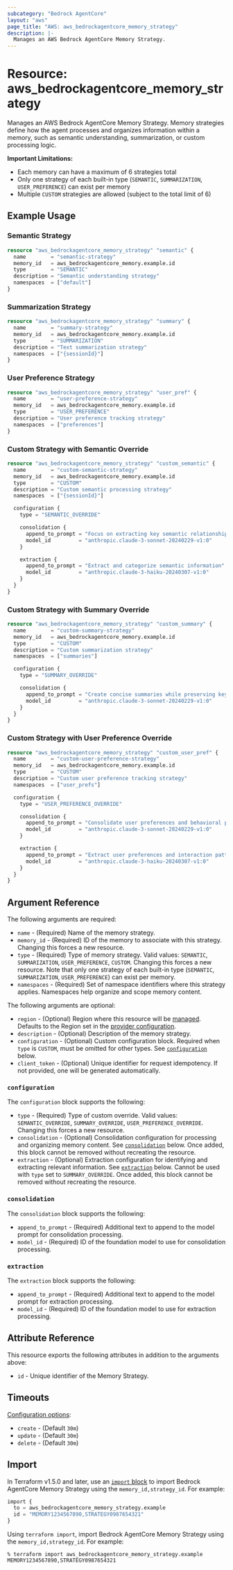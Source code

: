 ```yaml
---
subcategory: "Bedrock AgentCore"
layout: "aws"
page_title: "AWS: aws_bedrockagentcore_memory_strategy"
description: |-
  Manages an AWS Bedrock AgentCore Memory Strategy.
---
```


# Resource: aws_bedrockagentcore_memory_strategy

Manages an AWS Bedrock AgentCore Memory Strategy. Memory strategies define how the agent processes and organizes information within a memory, such as semantic understanding, summarization, or custom processing logic.

**Important Limitations:**

- Each memory can have a maximum of 6 strategies total
- Only one strategy of each built-in type (`SEMANTIC`, `SUMMARIZATION`, `USER_PREFERENCE`) can exist per memory
- Multiple `CUSTOM` strategies are allowed (subject to the total limit of 6)

## Example Usage

### Semantic Strategy

```terraform
resource "aws_bedrockagentcore_memory_strategy" "semantic" {
  name        = "semantic-strategy"
  memory_id   = aws_bedrockagentcore_memory.example.id
  type        = "SEMANTIC"
  description = "Semantic understanding strategy"
  namespaces  = ["default"]
}
```

### Summarization Strategy

```terraform
resource "aws_bedrockagentcore_memory_strategy" "summary" {
  name        = "summary-strategy"
  memory_id   = aws_bedrockagentcore_memory.example.id
  type        = "SUMMARIZATION"
  description = "Text summarization strategy"
  namespaces  = ["{sessionId}"]
}
```

### User Preference Strategy

```terraform
resource "aws_bedrockagentcore_memory_strategy" "user_pref" {
  name        = "user-preference-strategy"
  memory_id   = aws_bedrockagentcore_memory.example.id
  type        = "USER_PREFERENCE"
  description = "User preference tracking strategy"
  namespaces  = ["preferences"]
}
```

### Custom Strategy with Semantic Override

```terraform
resource "aws_bedrockagentcore_memory_strategy" "custom_semantic" {
  name        = "custom-semantic-strategy"
  memory_id   = aws_bedrockagentcore_memory.example.id
  type        = "CUSTOM"
  description = "Custom semantic processing strategy"
  namespaces  = ["{sessionId}"]

  configuration {
    type = "SEMANTIC_OVERRIDE"

    consolidation {
      append_to_prompt = "Focus on extracting key semantic relationships and concepts"
      model_id         = "anthropic.claude-3-sonnet-20240229-v1:0"
    }

    extraction {
      append_to_prompt = "Extract and categorize semantic information"
      model_id         = "anthropic.claude-3-haiku-20240307-v1:0"
    }
  }
}
```

### Custom Strategy with Summary Override

```terraform
resource "aws_bedrockagentcore_memory_strategy" "custom_summary" {
  name        = "custom-summary-strategy"
  memory_id   = aws_bedrockagentcore_memory.example.id
  type        = "CUSTOM"
  description = "Custom summarization strategy"
  namespaces  = ["summaries"]

  configuration {
    type = "SUMMARY_OVERRIDE"

    consolidation {
      append_to_prompt = "Create concise summaries while preserving key details"
      model_id         = "anthropic.claude-3-sonnet-20240229-v1:0"
    }
  }
}
```

### Custom Strategy with User Preference Override

```terraform
resource "aws_bedrockagentcore_memory_strategy" "custom_user_pref" {
  name        = "custom-user-preference-strategy"
  memory_id   = aws_bedrockagentcore_memory.example.id
  type        = "CUSTOM"
  description = "Custom user preference tracking strategy"
  namespaces  = ["user_prefs"]

  configuration {
    type = "USER_PREFERENCE_OVERRIDE"

    consolidation {
      append_to_prompt = "Consolidate user preferences and behavioral patterns"
      model_id         = "anthropic.claude-3-sonnet-20240229-v1:0"
    }

    extraction {
      append_to_prompt = "Extract user preferences and interaction patterns"
      model_id         = "anthropic.claude-3-haiku-20240307-v1:0"
    }
  }
}
```

## Argument Reference

The following arguments are required:

* `name` - (Required) Name of the memory strategy.
* `memory_id` - (Required) ID of the memory to associate with this strategy. Changing this forces a new resource.
* `type` - (Required) Type of memory strategy. Valid values: `SEMANTIC`, `SUMMARIZATION`, `USER_PREFERENCE`, `CUSTOM`. Changing this forces a new resource. Note that only one strategy of each built-in type (`SEMANTIC`, `SUMMARIZATION`, `USER_PREFERENCE`) can exist per memory.
* `namespaces` - (Required) Set of namespace identifiers where this strategy applies. Namespaces help organize and scope memory content.

The following arguments are optional:

* `region` - (Optional) Region where this resource will be [managed](https://docs.aws.amazon.com/general/latest/gr/rande.html#regional-endpoints). Defaults to the Region set in the [provider configuration](https://registry.terraform.io/providers/hashicorp/aws/latest/docs#aws-configuration-reference).
* `description` - (Optional) Description of the memory strategy.
* `configuration` - (Optional) Custom configuration block. Required when `type` is `CUSTOM`, must be omitted for other types. See [`configuration`](#configuration) below.
* `client_token` - (Optional) Unique identifier for request idempotency. If not provided, one will be generated automatically.

### `configuration`

The `configuration` block supports the following:

* `type` - (Required) Type of custom override. Valid values: `SEMANTIC_OVERRIDE`, `SUMMARY_OVERRIDE`, `USER_PREFERENCE_OVERRIDE`. Changing this forces a new resource.
* `consolidation` - (Optional) Consolidation configuration for processing and organizing memory content. See [`consolidation`](#consolidation) below. Once added, this block cannot be removed without recreating the resource.
* `extraction` - (Optional) Extraction configuration for identifying and extracting relevant information. See [`extraction`](#extraction) below. Cannot be used with `type` set to `SUMMARY_OVERRIDE`. Once added, this block cannot be removed without recreating the resource.

### `consolidation`

The `consolidation` block supports the following:

* `append_to_prompt` - (Required) Additional text to append to the model prompt for consolidation processing.
* `model_id` - (Required) ID of the foundation model to use for consolidation processing.

### `extraction`

The `extraction` block supports the following:

* `append_to_prompt` - (Required) Additional text to append to the model prompt for extraction processing.
* `model_id` - (Required) ID of the foundation model to use for extraction processing.

## Attribute Reference

This resource exports the following attributes in addition to the arguments above:

* `id` - Unique identifier of the Memory Strategy.

## Timeouts

[Configuration options](https://developer.hashicorp.com/terraform/language/resources/syntax#operation-timeouts):

* `create` - (Default `30m`)
* `update` - (Default `30m`)
* `delete` - (Default `30m`)

## Import

In Terraform v1.5.0 and later, use an [`import` block](https://developer.hashicorp.com/terraform/language/import) to import Bedrock AgentCore Memory Strategy using the `memory_id,strategy_id`. For example:

```terraform
import {
  to = aws_bedrockagentcore_memory_strategy.example
  id = "MEMORY1234567890,STRATEGY0987654321"
}
```

Using `terraform import`, import Bedrock AgentCore Memory Strategy using the `memory_id,strategy_id`. For example:

```console
% terraform import aws_bedrockagentcore_memory_strategy.example MEMORY1234567890,STRATEGY0987654321
```
